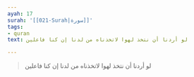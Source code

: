 ```yaml
---
ayah: 17
surah: '[[021-Surah|سورة]]'
tags:
- quran
text: لو أردنا أن نتخذ لهوا لاتخذناه من لدنا إن كنا فاعلين

---
```

> لو أردنا أن نتخذ لهوا لاتخذناه من لدنا إن كنا فاعلين
